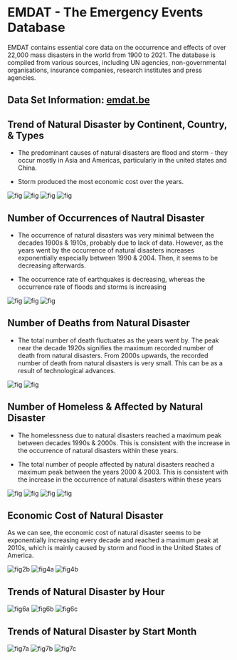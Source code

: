 # EMDAT - The Emergency Events Database

EMDAT contains essential core data on the occurrence and effects of over 22,000 mass disasters in the world from 1900 to 2021. The database is compiled from various sources, including UN agencies, non-governmental organisations, insurance companies, research institutes and press agencies.

## Data Set Information: [emdat.be](https://www.emdat.be)

## Trend of Natural Disaster by Continent, Country, & Types

- The predominant causes of natural disasters are flood and storm - they occur mostly in Asia and Americas, particularly in the united states and China.

- Storm produced the most economic cost over the years.

![fig](natural-disaster/img/fig2c.png)
![fig](natural-disaster/img/fig4a.png)
![fig](natural-disaster/img/fig3c.png)
![fig](natural-disaster/img/fig_bb.png)

## Number of Occurrences of  Nautral Disaster

- The occurrence of natural disasters was very minimal between the decades 1900s & 1910s,  probably due to lack of data. However, as the years went by the occurrence of natural disasters increases exponentially especially between 1990 & 2004. Then, it seems to be decreasing afterwards.

- The occurrence rate of earthquakes is decreasing, whereas the occurrence rate of floods and storms is increasing

![fig](natural-disaster/img/fig1a.png)
![fig](natural-disaster/img/fig1f.png)
![fig](natural-disaster/img/fig2a.png)

## Number of Deaths from  Natural Disaster

- The total number of death fluctuates as the years went by. The peak near the decade 1920s signifies the maximum recorded number of death from natural disasters. From 2000s upwards, the recorded number of death from natural disasters is very small. This can be as a result of technological advances.

![fig](natural-disaster/img/fig1b.png)
![fig](natural-disaster/img/fig1.png)

## Number of Homeless & Affected by  Natural Disaster

- The homelessness due to natural disasters reached a maximum peak between decades 1990s & 2000s. This is consistent with the increase in the occurrence of natural disasters within these years.

- The total number of people affected by natural disasters reached a maximum peak between the years 2000 & 2003. This is consistent with the increase in the occurrence of natural disasters within these years

![fig](natural-disaster/img/fig1c.png)
![fig](natural-disaster/img/fig1e.png)
![fig](natural-disaster/img/fig1d.png)
![fig](natural-disaster/img/fig1g.png)

## Economic Cost of Natural Disaster

As we can see, the economic cost of natural disaster seems to be exponentially increasing every decade and reached a maximum peak at 2010s, which is mainly caused by storm and flood in the United States of America.

![fig2b](natural-disaster/img/fig3a.png)
![fig4a](natural-disaster/img/fig3b.png)
![fig4b](natural-disaster/img/fig3c.png)

## Trends of Natural Disaster by Hour

![fig6a](natural-disaster/img/fig6a.png)
![fig6b](natural-disaster/img/fig6b.png)
![fig6c](natural-disaster/img/fig6c.png)

## Trends of Natural Disaster by Start Month

![fig7a](natural-disaster/img/fig7a.png)
![fig7b](natural-disaster/img/fig7b.png)
![fig7c](natural-disaster/img/fig7c.png)
